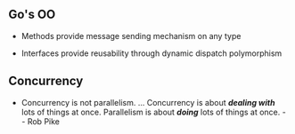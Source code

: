 ## Go's OO

- Methods provide message sending mechanism on any type

- Interfaces provide reusability through dynamic dispatch polymorphism

## Concurrency
- Concurrency is not parallelism. ... Concurrency is about ***dealing with*** lots of things at once. Parallelism is about ***doing*** lots of things at once. -- Rob Pike